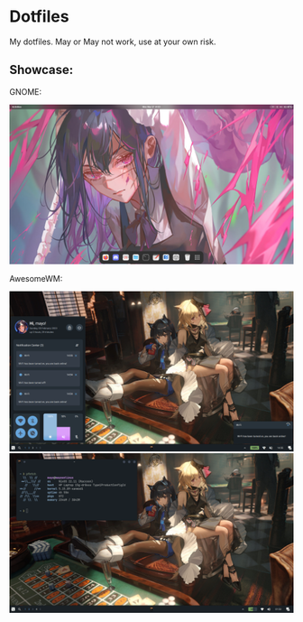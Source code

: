 # Dotfiles
My dotfiles. May or May not work, use at your own risk.

## Showcase:

GNOME:

![image](./screenshots/1.png)

AwesomeWM:

![image](./screenshots/2.png)
![image](./screenshots/3.png)
